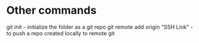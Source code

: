 # Other commands

git init - initialize the folder as a git repo
git remote add origin "SSH Link" - to push a repo created locally to remote git